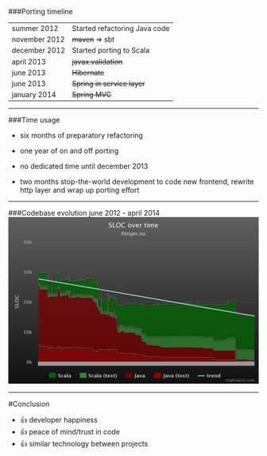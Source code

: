 ###Porting timeline
<table align="center">
<tr><td>summer 2012   </td><td> Started refactoring Java code                 </td></tr>
<tr><td>november 2012 </td><td> <strike>maven</strike> => sbt    </td></tr>
<tr><td>december 2012 </td><td> Started porting to Scala                      </td></tr>
<tr><td>april 2013    </td><td> <strike>javax.validation</strike>             </td></tr>
<tr><td>june 2013     </td><td> <strike>Hibernate</strike>                    </td></tr>
<tr><td>june 2013     </td><td> <strike>Spring in service layer</strike>      </td></tr>
<tr><td>january 2014  </td><td> <strike>Spring MVC</strike>                   </td></tr>
</table>

---

###Time usage
- six months of preparatory refactoring

- one year of on and off porting

- no dedicated time until december 2013

- two months stop-the-world development to code new frontend,
   rewrite http layer and wrap up porting effort

---


###Codebase evolution
june 2012 - april 2014
<img src="images/graph_late.png"/>

---

#Conclusion
- 👍 developer happiness
- 👍 peace of mind/trust in code
- 👍 similar technology between projects